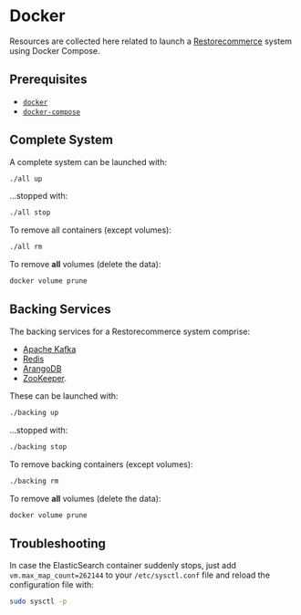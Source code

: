# Docker

Resources are collected here related to launch a
[Restorecommerce](https://github.com/restorecommerce) system using
Docker Compose.

## Prerequisites

- [`docker`](https://docs.docker.com/)
- [`docker-compose`](https://docs.docker.com/compose/)

## Complete System

A complete system can be launched with:

```sh
./all up
```
...stopped with:

```sh
./all stop
```

To remove all containers (except volumes):

```sh
./all rm
```

To remove **all** volumes (delete the data):

```sh
docker volume prune
```

## Backing Services

The backing services for a Restorecommerce system comprise:

- [Apache Kafka](https://kafka.apache.org/)
- [Redis](https://redis.io/)
- [ArangoDB](https://www.arangodb.com/)
- [ZooKeeper](https://zookeeper.apache.org/).

These can be launched with:

```sh
./backing up
```
...stopped with:

```sh
./backing stop
```

To remove backing containers (except volumes):

```sh
./backing rm
```

To remove **all** volumes (delete the data):

```sh
docker volume prune
```

## Troubleshooting

In case the ElasticSearch container suddenly stops, just add `vm.max_map_count=262144` to your 
`/etc/sysctl.conf` file and reload the configuration file with:

```sh
sudo sysctl -p
```
